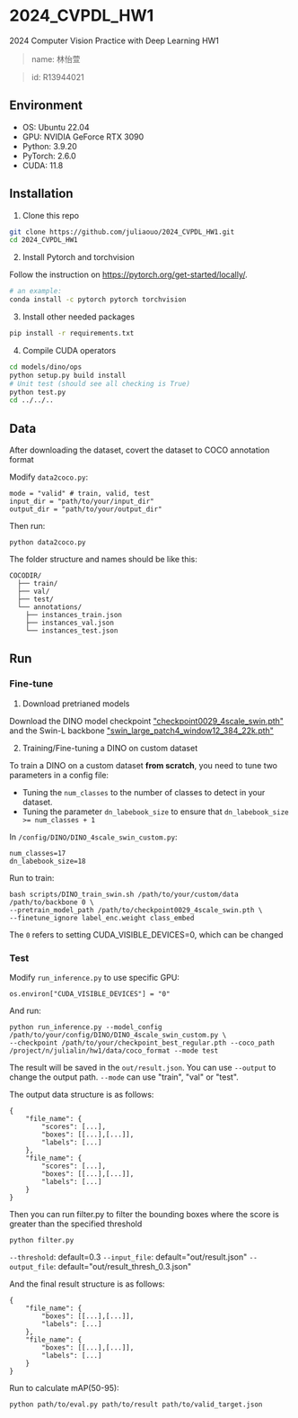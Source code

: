 # 2024_CVPDL_HW1
2024 Computer Vision Practice with Deep Learning HW1
> name: 林怡萱

> id: R13944021

## Environment
- OS: Ubuntu 22.04
- GPU: NVIDIA GeForce RTX 3090
- Python: 3.9.20
- PyTorch: 2.6.0
- CUDA: 11.8

## Installation

   1. Clone this repo
   ```sh
   git clone https://github.com/juliaouo/2024_CVPDL_HW1.git
   cd 2024_CVPDL_HW1
   ```

   2. Install Pytorch and torchvision

   Follow the instruction on https://pytorch.org/get-started/locally/.
   ```sh
   # an example:
   conda install -c pytorch pytorch torchvision
   ```

   3. Install other needed packages
   ```sh
   pip install -r requirements.txt
   ```

   4. Compile CUDA operators
   ```sh
   cd models/dino/ops
   python setup.py build install
   # Unit test (should see all checking is True)
   python test.py
   cd ../../..
   ```


## Data

After downloading the dataset, covert the dataset to COCO annotation format

Modify `data2coco.py`:
```
mode = "valid" # train, valid, test
input_dir = "path/to/your/input_dir"
output_dir = "path/to/your/output_dir"
```

Then run:
```
python data2coco.py
```

The folder structure and names should be like this:
```
COCODIR/
  ├── train/
  ├── val/
  ├── test/
  └── annotations/
  	├── instances_train.json
  	├── instances_val.json
    └── instances_test.json
```



## Run

### Fine-tune

1. Download pretrianed models

Download the DINO model checkpoint ["checkpoint0029_4scale_swin.pth"](https://drive.google.com/file/d/1CrzFP0RycSC24KKmF5k0libLRJgpX9x0/view?usp=drive_link) and the Swin-L backbone ["swin_large_patch4_window12_384_22k.pth"](https://github.com/SwinTransformer/storage/releases/download/v1.0.0/swin_large_patch4_window12_384_22k.pth)

2. Training/Fine-tuning a DINO on custom dataset

To train a DINO on a custom dataset **from scratch**, you need to tune two parameters in a config file:
- Tuning the `num_classes` to the number of classes to detect in your dataset.
- Tuning the parameter `dn_labebook_size` to ensure that `dn_labebook_size >= num_classes + 1`

In `/config/DINO/DINO_4scale_swin_custom.py`:
```
num_classes=17
dn_labebook_size=18
```

Run to train:
```
bash scripts/DINO_train_swin.sh /path/to/your/custom/data /path/to/backbone 0 \
--pretrain_model_path /path/to/checkpoint0029_4scale_swin.pth \
--finetune_ignore label_enc.weight class_embed
```
The `0` refers to setting CUDA_VISIBLE_DEVICES=0, which can be changed


### Test

Modify `run_inference.py` to use specific GPU:
```
os.environ["CUDA_VISIBLE_DEVICES"] = "0"
```

And run:
```
python run_inference.py --model_config /path/to/your/config/DINO/DINO_4scale_swin_custom.py \
--checkpoint /path/to/your/checkpoint_best_regular.pth --coco_path /project/n/julialin/hw1/data/coco_format --mode test
```
The result will be saved in the `out/result.json`. You can use `--output` to change the output path. `--mode` can use "train", "val" or "test".

The output data structure is as follows:
```
{
    "file_name": {
        "scores": [...],
        "boxes": [[...],[...]],
        "labels": [...]
    },
    "file_name": {
        "scores": [...],
        "boxes": [[...],[...]],
        "labels": [...]
    }
}
```

Then you can run filter.py to filter the bounding boxes where the score is greater than the specified threshold
```
python filter.py
```
`--threshold`: default=0.3
`--input_file`: default="out/result.json"
`--output_file`: default="out/result_thresh_0.3.json"

And the final result structure is as follows:
```
{
    "file_name": {
        "boxes": [[...],[...]],
        "labels": [...]
    },
    "file_name": {
        "boxes": [[...],[...]],
        "labels": [...]
    }
}
```

Run to calculate mAP(50-95):

```
python path/to/eval.py path/to/result path/to/valid_target.json
```